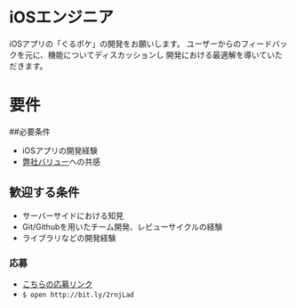 # iOSエンジニア
iOSアプリの「ぐるポケ」の開発をお願いします。
ユーザーからのフィードバックを元に、機能についてディスカッションし
開発における最適解を導いていただきます。

# 要件
##必要条件
* iOSアプリの開発経験
* [弊社バリュー](https://github.com/NiCOLA-inc/careers/blob/master/value_nicola)への共感

## 歓迎する条件
* サーバーサイドにおける知見
* Git/Githubを用いたチーム開発、レビューサイクルの経験
* ライブラリなどの開発経験


### 応募
* [こちらの応募リンク](http://bit.ly/2rnjLad)
* ```$ open http://bit.ly/2rnjLad```
